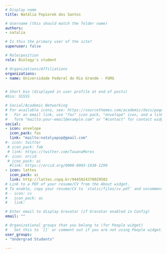 ```yaml
---
# Display name
title: Natália Popiorek dos Santos

# Username (this should match the folder name)
authors:
- natalia

# Is this the primary user of the site?
superuser: false

# Role/position
role: Biology's student 

# Organizations/Affiliations
organizations:
- name: Universidade Federal do Rio Grande - FURG
  

# Short bio (displayed in user profile at end of posts)
#bio: SSSSS

# Social/Academic Networking
# For available icons, see: https://sourcethemes.com/academic/docs/page-builder/#icons
#   For an email link, use "fas" icon pack, "envelope" icon, and a link in the
#   form "mailto:your-email@example.com" or "#contact" for contact widget.
social:
- icon: envelope
  icon_pack: fas
  link: "mailto:natalyapop@gmail.com"
#- icon: twitter
 # icon_pack: fab
 # link: https://twitter.com/TauanaMores
#- icon: orcid
 # icon_pack: ai
  #link: https://orcid.org/0000-0003-1938-1299
- icon: lattes
  icon_pack: ai
  link: http://lattes.cnpq.br/9445024378029502
# Link to a PDF of your resume/CV from the About widget.
# To enable, copy your resume/CV to `static/files/cv.pdf` and uncomment the lines below.
# - icon: cv
#   icon_pack: ai
#   link: 

# Enter email to display Gravatar (if Gravatar enabled in Config)
email: ""

# Organizational groups that you belong to (for People widget)
#   Set this to `[]` or comment out if you are not using People widget.
user_groups:
- "Undergrad Students"

---
```


